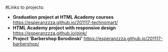 #Links to projects:
- **Graduation project at HTML Academy courses**
https://esperanzzza.github.io/201117-technomart/
- **HTML Academy project with responsive design**
https://esperanzzza.github.io/pink/
- **Project 'Barbershop Borodinski'**
https://esperanzzza.github.io/201117-barbershop/
